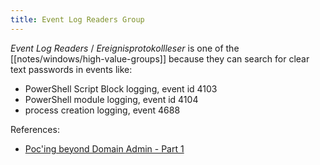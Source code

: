 ```yaml
---
title: Event Log Readers Group
---
```


*Event Log Readers* / *Ereignisprotokollleser* is one of the [[notes/windows/high-value-groups]] because they can search for clear text passwords in events like:

- PowerShell Script Block logging, event id 4103
- PowerShell module logging, event id 4104
- process creation logging, event 4688

References:

- [Poc'ing beyond Domain Admin - Part 1](http://web.archive.org/web/20230129100526/https://cube0x0.github.io/Pocing-Beyond-DA/)
